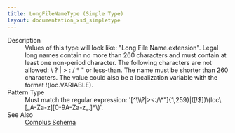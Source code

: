 ```yaml
---
title: LongFileNameType (Simple Type)
layout: documentation_xsd_simpletype
---
```

<dl>
  <dt>Description</dt>
  <dd>Values of this type will look like: "Long File Name.extension".  Legal long names contain no more than 260 characters and must contain at least one non-period character.  The following characters are not allowed: \ ? | &gt; : / * " or less-than.  The name must be shorter than 260 characters.  The value could also be a localization variable with the format !(loc.VARIABLE).</dd>
  <dt>Pattern Type</dt>
  <dd>Must match the regular expression: '[^\\\?|&gt;&lt;:/\*"]{1,259}|([!$])\(loc\.[_A-Za-z][0-9A-Za-z_.]*\)'.</dd>
  <dt>See Also</dt>
  <dd>
    <a href="../complus">Complus Schema</a>
  </dd>
</dl>
